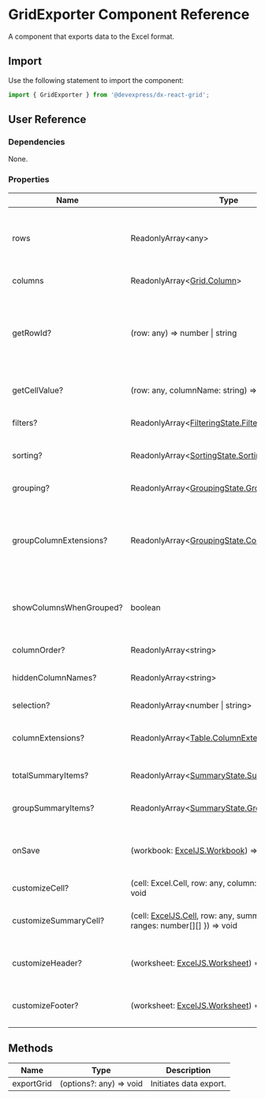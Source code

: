 # GridExporter Component Reference

A component that exports data to the Excel format.

## Import

Use the following statement to import the component:

```js
import { GridExporter } from '@devexpress/dx-react-grid';
```

## User Reference

### Dependencies

None.

### Properties

Name | Type | Default | Description
-----|------|---------|------------
rows | ReadonlyArray&lt;any&gt; | | Data for grid rows. Refer to [Data Accessors](../guides/data-accessors.md) for details.
columns | ReadonlyArray&lt;[Grid.Column](grid.md#column)&gt; | | Grid columns.
getRowId? | (row: any) => number &#124; string | | A function that gets a unique row identifier. Use it if the identifier is not the row index.
getCellValue? | (row: any, columnName: string) => any | | A function that gets a cell value.
filters? | ReadonlyArray&lt;[FilteringState.Filter](filtering-state.md#filter)&gt; | | Specifies filtering settings.
sorting? | ReadonlyArray&lt;[SortingState.Sorting](sorting-state.md#sorting)&gt; | | Specifies sorting settings.
grouping? | ReadonlyArray&lt;[GroupingState.Grouping](grouping-state.md#grouping)&gt; | | Specifies columns to group by.
groupColumnExtensions? | ReadonlyArray&lt;[GroupingState.ColumnExtension](grouping-state.md#groupingstatecolumnextension)&gt; | | Specifies additional properties for the columns used in grouping.
showColumnsWhenGrouped? | boolean | false | Specifies whether to display the column used in grouping.
columnOrder? | ReadonlyArray&lt;string&gt; | | The column order.
hiddenColumnNames? | ReadonlyArray&lt;string&gt; | | The names of hidden columns.
selection? | ReadonlyArray&lt;number &#124; string&gt; | | Selected row IDs.
columnExtensions? | ReadonlyArray&lt;[Table.ColumnExtension](table.md#tablecolumnextension)&gt; | | Specifies additional column properties.
totalSummaryItems? | ReadonlyArray&lt;[SummaryState.SummaryItem](summary-state.md#summaryitem)&gt; | | Total summary items.
groupSummaryItems? | ReadonlyArray&lt;[SummaryState.GroupSummaryItem](summary-state.md#groupsummaryitem)&gt; | | Group summary items.
onSave | (workbook: [ExcelJS.Workbook](https://github.com/exceljs/exceljs#set-workbook-properties)) => void | | A function that should save the Excel document.
customizeCell? | (cell: Excel.Cell, row: any, column: [Grid.Column](grid.md#column)) => void | | Customizes Excel cells.
customizeSummaryCell? | (cell: [ExcelJS.Cell](https://github.com/exceljs/exceljs#handling-individual-cells), row: any, summary: { type: string, ranges: number[][] }) => void | | Customizes Excel cells that display summaries.
customizeHeader? | (worksheet: [ExcelJS.Worksheet](https://github.com/exceljs/exceljs#worksheet-properties)) => void | | Customizes the document's header.
customizeFooter? | (worksheet: [ExcelJS.Worksheet](https://github.com/exceljs/exceljs#worksheet-properties)) => void | | Customizes the document's footer.

## Methods

Name | Type | Description
-----|------|------------
exportGrid | (options?: any) => void | Initiates data export.
